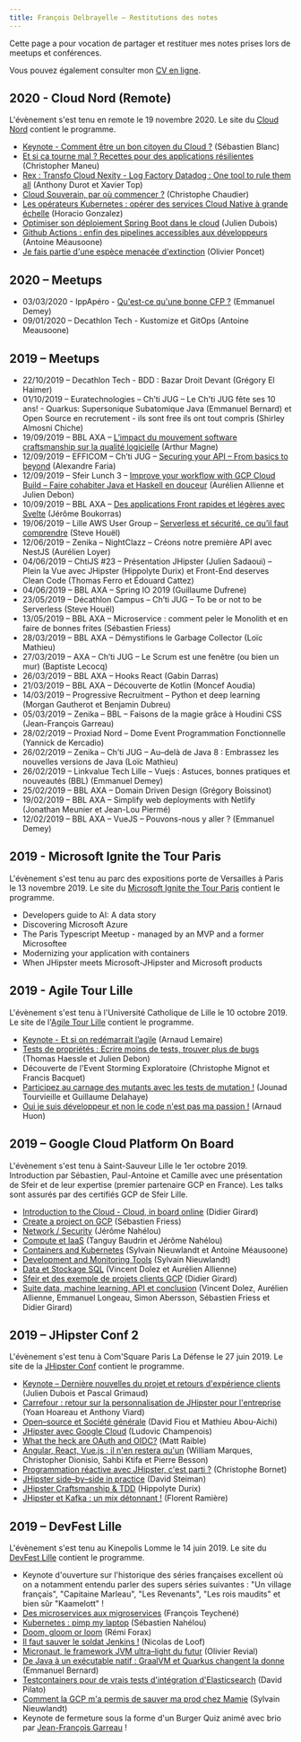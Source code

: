 ```yaml
---
title: François Delbrayelle – Restitutions des notes
---
```


Cette page a pour vocation de partager et restituer mes notes prises lors de meetups et conférences.

Vous pouvez également consulter mon [CV en ligne](https://francois-delbrayelle.fr).

## 2020 - Cloud Nord (Remote)

L'évènement s'est tenu en remote le 19 novembre 2020. Le site du [Cloud Nord](http://www.cloudnord.fr/agenda) contient le programme.

- [Keynote - Comment être un bon citoyen du Cloud ?](cloudnord2020/keynote.md) (Sébastien Blanc)
- [Et si ca tourne mal ? Recettes pour des applications résilientes](cloudnord2020/incidents.md) (Christopher Maneu)
- [Rex : Transfo Cloud Nexity - Log Factory Datadog : One tool to rule them all](cloudnord2020/datadog.md) (Anthony Durot et Xavier Top)
- [Cloud Souverain, par où commencer ?](cloudnord2020/souverain.md) (Christophe Chaudier)
- [Les opérateurs Kubernetes : opérer des services Cloud Native à grande échelle](cloudnord2020/operateurs.md) (Horacio Gonzalez)
- [Optimiser son déploiement Spring Boot dans le cloud](cloudnord2020/springboot.md) (Julien Dubois)
- [Github Actions : enfin des pipelines accessibles aux développeurs](cloudnord2020/gha.md) (Antoine Méausoone)
- [Je fais partie d'une espèce menacée d'extinction](cloudnord2020/dino.md) (Olivier Poncet)

## 2020 – Meetups

- 03/03/2020 - IppApéro - [Qu'est-ce qu'une bonne CFP ?](meetups/2020/cfp.md) (Emmanuel Demey)
- 09/01/2020 – Decathlon Tech - Kustomize et GitOps (Antoine Meausoone)

## 2019 – Meetups

- 22/10/2019 – Decathlon Tech - BDD : Bazar Droit Devant (Grégory El Haimer)
- 01/10/2019 – Euratechnologies – Ch’ti JUG – Le Ch'ti JUG fête ses 10 ans! - Quarkus: Supersonique Subatomique Java (Emmanuel Bernard) et Open Source en recrutement - ils sont free ils ont tout compris (Shirley Almosni Chiche)
- 19/09/2019 – BBL AXA – [L’impact du mouvement software craftsmanship sur la qualité logicielle](meetups/2019/softwarecraftsmanship.md) (Arthur Magne)
- 12/09/2019 – EFFICOM – Ch’ti JUG – [Securing your API – From basics to beyond](meetups/2019/securingapi.md) (Alexandre Faria)
- 12/09/2019 – Sfeir Lunch 3 – [Improve your workflow with GCP Cloud Build – Faire cohabiter Java et Haskell en douceur](meetups/2019/sfeirlunch3.md) (Aurélien Allienne et Julien Debon)
- 10/09/2019 – BBL AXA – [Des applications Front rapides et légères avec Svelte](meetups/2019/svelte.md) (Jérôme Boukorras)
- 19/06/2019 – Lille AWS User Group – [Serverless et sécurité, ce qu’il faut comprendre](meetups/2019/serverless-securite.md) (Steve Houël)
- 12/06/2019 – Zenika  – NightClazz – Créons notre première API avec NestJS (Aurélien Loyer)
- 04/06/2019 – ChtiJS #23 – Présentation JHipster (Julien Sadaoui) – Plein la Vue avec JHipster (Hippolyte Durix) et Front-End deserves Clean Code (Thomas Ferro et Édouard Cattez)
- 04/06/2019 – BBL AXA – Spring IO 2019 (Guillaume Dufrene)
- 23/05/2019 – Décathlon Campus – Ch’ti JUG – To be or not to be Serverless (Steve Houël)
- 13/05/2019 – BBL AXA – Microservice  : comment peler le Monolith et en faire de bonnes frites (Sébastien Friess)
- 28/03/2019 – BBL AXA – Démystifions le Garbage Collector (Loïc Mathieu)
- 27/03/2019 – AXA – Ch’ti JUG – Le Scrum est une fenêtre (ou bien un mur) (Baptiste Lecocq)
- 26/03/2019 – BBL AXA – Hooks React (Gabin Darras)
- 21/03/2019 – BBL AXA – Découverte de Kotlin (Moncef Aoudia)
- 14/03/2019 – Progressive Recruitment – Python et deep learning (Morgan Gautherot et Benjamin Dubreu)
- 05/03/2019 – Zenika – BBL – Faisons de la magie grâce à Houdini CSS (Jean-François Garreau)
- 28/02/2019 – Proxiad Nord – Dome Event Programmation Fonctionnelle (Yannick de Kercadio)
- 26/02/2019 – Zenika – Ch’ti JUG – Au–delà de Java 8 : Embrassez les nouvelles versions de Java (Loïc Mathieu)
- 26/02/2019 – Linkvalue Tech Lille – Vuejs : Astuces, bonnes pratiques et nouveautés (BBL) (Emmanuel Demey)
- 25/02/2019 – BBL AXA – Domain Driven Design (Grégory Boissinot)
- 19/02/2019 – BBL AXA – Simplify web deployments with Netlify (Jonathan Meunier et Jean-Lou Piermé)
- 12/02/2019 – BBL AXA – VueJS – Pouvons-nous y aller ? (Emmanuel Demey)

## 2019 - Microsoft Ignite the Tour Paris

L'évènement s'est tenu au parc des expositions porte de Versailles à Paris le 13 novembre 2019. Le site du [Microsoft Ignite the Tour Paris](https://paris.myignitetour.techcommunity.microsoft.com/sessions) contient le programme.

- Developers guide to AI: A data story
- Discovering Microsoft Azure
- The Paris Typescript Meetup - managed by an MVP and a former Microsoftee
- Modernizing your application with containers
- When JHipster meets Microsoft-JHipster and Microsoft products

## 2019 - Agile Tour Lille

L'évènement s'est tenu à l'Université Catholique de Lille le 10 octobre 2019. Le site de l'[Agile Tour Lille](http://2019.agiletour-lille.org/programme) contient le programme.

- [Keynote - Et si on redémarrait l’agile](agiletour2019/keynote.md) (Arnaud Lemaire)
- [Tests de propriétés : Ecrire moins de tests, trouver plus de bugs](https://github.com/trollaklass/) (Thomas Haessle et Julien Debon)
- Découverte de l'Event Storming Exploratoire (Christophe Mignot et Francis Bacquet)
- [Participez au carnage des mutants avec les tests de mutation !](https://jtourvieille.github.io/MutationTesting/) (Jounad Tourvieille et Guillaume Delahaye)
- [Oui je suis développeur et non le code n'est pas ma passion !](agiletour2019/developpeur.md) (Arnaud Huon)

## 2019 – Google Cloud Platform On Board

L'évènement s'est tenu à Saint-Sauveur Lille le 1er octobre 2019. Introduction par Sébastien, Paul-Antoine et Camille avec une présentation de Sfeir et de leur expertise (premier partenaire GCP en France). Les talks sont assurés par des certifiés GCP de Sfeir Lille.

- [Introduction to the Cloud - Cloud, in board online](onboardgcp/introcloud.md) (Didier Girard)
- [Create a project on GCP](onboardgcp/createproject.md) (Sébastien Friess)
- [Network / Security](onboardgcp/network.md) (Jérôme Nahélou)
- [Compute et IaaS](onboardgcp/compute.md) (Tanguy Baudrin et Jérôme Nahélou)
- [Containers and Kubernetes](onboardgcp/k8s.md) (Sylvain Nieuwlandt et Antoine Méausoone)
- [Development and Monitoring Tools](onboardgcp/devtools.md) (Sylvain Nieuwlandt)
- [Data et Stockage SQL](onboardgcp/data.md) (Vincent Dolez et Aurélien Allienne)
- [Sfeir et des exemple de projets clients GCP](onboardgcp/usecases.md) (Didier Girard)
- [Suite data, machine learning, API et conclusion](onboardgcp/data2.md) (Vincent Dolez, Aurélien Allienne, Emmanuel Longeau, Simon Abersson, Sébastien Friess et Didier Girard)

## 2019 – JHipster Conf 2

L'évènement s'est tenu à Com'Square Paris La Défense le 27 juin 2019. Le site de la [JHipster Conf](https://jhipster-conf.github.io) contient le programme.

- [Keynote – Dernière nouvelles du projet et retours d'expérience clients](jhipsterconf2/keynote.md) (Julien Dubois et Pascal Grimaud)
- [Carrefour : retour sur la personnalisation de JHipster pour l'entreprise](jhipsterconf2/carrefour.md) (Yoan Hoareau et Anthony Viard)
- [Open–source et Société générale](jhipsterconf2/oss-sg.md) (David Fiou et Mathieu Abou-Aichi)
- [JHipster avec Google Cloud](jhipsterconf2/gcp.md) (Ludovic Champenois)
- [What the heck are OAuth and OIDC?](jhipsterconf2/oauth-oidc.md) (Matt Raible)
- [Angular, React, Vue.js : il n'en restera qu'un](jhipsterconf2/angular-react-vue.md) (William Marques, Christopher Dionisio, Sahbi Ktifa et Pierre Besson)
- [Programmation réactive avec JHipster, c'est parti ?](jhipsterconf2/prog-reactive.md) (Christophe Bornet)
- [JHipster side–by–side in practice](jhipsterconf2/side-by-side.md) (David Steiman)
- [JHipster Craftsmanship & TDD](jhipsterconf2/craftsmanship.md) (Hippolyte Durix)
- [JHipster et Kafka : un mix détonnant !](jhipsterconf2/kafka.md) (Florent Ramière)

## 2019 – DevFest Lille

L'évènement s'est tenu au Kinepolis Lomme le 14 juin 2019. Le site du [DevFest Lille](https://devfest.gdglille.org) contient le programme.

- Keynote d'ouverture sur l'historique des séries françaises excellent où on a notamment entendu parler des supers séries suivantes : "Un village français", "Capitaine Marleau", "Les Revenants", "Les rois maudits" et bien sûr "Kaamelott" !
- [Des microservices aux migroservices](devfestlille2019/migroservices.md) (François Teychené)
- [Kubernetes : pimp my laptop](devfestlille2019/kubernetes.md) (Sébastien Nahélou)
- [Doom, gloom or loom](devfestlille2019/fibers-continuations.md) (Rémi Forax)
- [Il faut sauver le soldat Jenkins !](devfestlille2019/jenkins-x.md) (Nicolas de Loof)
- [Micronaut, le framework JVM ultra–light du futur](devfestlille2019/micronaut.md) (Olivier Revial)
- [De Java à un exécutable natif : GraalVM et Quarkus changent la donne](devfestlille2019/quarkus.md) (Emmanuel Bernard)
- [Testcontainers pour de vrais tests d'intégration d'Elasticsearch](devfestlille2019/elastic.md) (David Pilato)
- [Comment la GCP m'a permis de sauver ma prod chez Mamie](devfestlille2019/gcp.md) (Sylvain Nieuwlandt)
- Keynote de fermeture sous la forme d'un Burger Quiz animé avec brio par [Jean-François Garreau](https://twitter.com/jefbinomed) !
